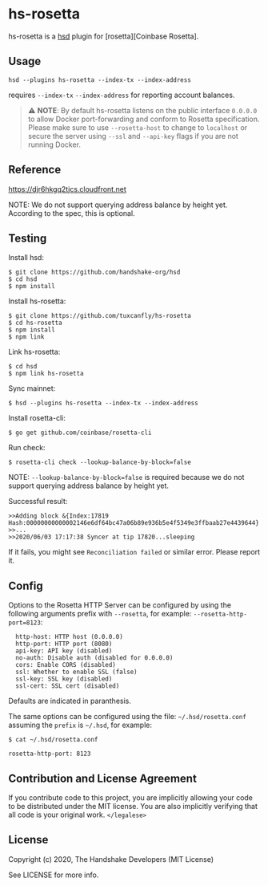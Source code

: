 # hs-rosetta

hs-rosetta is a [hsd][hsd] plugin for [rosetta][Coinbase Rosetta].

## Usage

    hsd --plugins hs-rosetta --index-tx --index-address

requires `--index-tx` `--index-address` for reporting account balances.

> :warning: **NOTE**: By default hs-rosetta listens on the public interface
> `0.0.0.0` to allow Docker port-forwarding and conform to Rosetta
> specification. Please make sure to use `--rosetta-host` to change to
> `localhost` or secure the server using `--ssl` and `--api-key` flags if you
> are not running Docker.

## Reference

https://djr6hkgq2tjcs.cloudfront.net

NOTE: We do not support querying address balance by height yet. According to
the spec, this is optional.

## Testing

Install hsd:

    $ git clone https://github.com/handshake-org/hsd
    $ cd hsd
    $ npm install

Install hs-rosetta:

    $ git clone https://github.com/tuxcanfly/hs-rosetta
    $ cd hs-rosetta
    $ npm install
    $ npm link

Link hs-rosetta:

    $ cd hsd
    $ npm link hs-rosetta

Sync mainnet:

    $ hsd --plugins hs-rosetta --index-tx --index-address

Install rosetta-cli:

    $ go get github.com/coinbase/rosetta-cli

Run check:

    $ rosetta-cli check --lookup-balance-by-block=false

NOTE: `--lookup-balance-by-block=false` is required because we do not support
querying address balance by height yet.

Successful result:

    >>Adding block &{Index:17819 Hash:00000000000002146e6df64bc47a06b89e936b5e4f5349e3ffbaab27e4439644}
    >>...
    >>2020/06/03 17:17:38 Syncer at tip 17820...sleeping

If it fails, you might see `Reconciliation failed` or similar error. Please
report it.

## Config

Options to the Rosetta HTTP Server can be configured by using the following
arguments prefix with `--rosetta`, for example: `--rosetta-http-port=8123`:

      http-host: HTTP host (0.0.0.0)
      http-port: HTTP port (8080)
      api-key: API key (disabled)
      no-auth: Disable auth (disabled for 0.0.0.0)
      cors: Enable CORS (disabled)
      ssl: Whether to enable SSL (false)
      ssl-key: SSL key (disabled)
      ssl-cert: SSL cert (disabled)

Defaults are indicated in paranthesis.

The same options can be configured using the file: `~/.hsd/rosetta.conf`
assuming the `prefix` is `~/.hsd`, for example:

    $ cat ~/.hsd/rosetta.conf

    rosetta-http-port: 8123

## Contribution and License Agreement

If you contribute code to this project, you are implicitly allowing your code
to be distributed under the MIT license. You are also implicitly verifying that
all code is your original work. `</legalese>`

## License

Copyright (c) 2020, The Handshake Developers (MIT License)

See LICENSE for more info.

[hsd]: https://github.com/handshake-org/hsd
[rosetta]: https://rosetta-api.org
